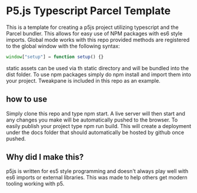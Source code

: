 # P5.js Typescript Parcel Template

This is a template for creating a p5js project utilizing typescript and the Parcel bundler. This allows for easy use of NPM packages with es6 style imports. Global mode works with this repo provided methods are registered to the global window with the following syntax:
```ts
window["setup"] = function setup() {}
```
static assets can be used via th static directory and will be bundled into the dist folder. To use npm packages simply do npm install and import them into your project. Tweakpane is included in this repo as an example. 

## how to use

Simply clone this repo and type npm start. A live server will then start and any changes you make will be automatically pushed to the browser. To easily publish your project type npm run build. This will create a deployment under the docs folder that should automatically be hosted by github once pushed. 

## Why did I make this? 

p5js is written for es5 style programming and doesn't always play well with es6 imports or external libraries. This was made to help others get modern tooling working with p5.
